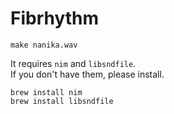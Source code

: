 # Fibrhythm

```
make nanika.wav
```

It requires `nim` and `libsndfile`.  
If you don't have them, please install.

```
brew install nim
brew install libsndfile
```
